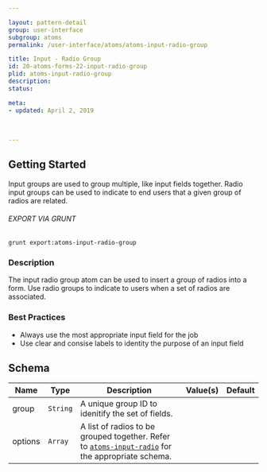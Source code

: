 ```yaml
---

layout: pattern-detail
group: user-interface
subgroup: atoms
permalink: /user-interface/atoms/atoms-input-radio-group

title: Input - Radio Group
id: 20-atoms-forms-22-input-radio-group
plid: atoms-input-radio-group
description: 
status: 

meta:
- updated: April 2, 2019
  
  
  
---
```



## Getting Started

Input groups are used to group multiple, like input fields together. Radio input groups can be used to indicate to end users that a given group of radios are related.

###### EXPORT VIA GRUNT

```
grunt export:atoms-input-radio-group
```


### Description

The input radio group atom can be used to insert a group of radios into a form. Use radio groups to indicate to users when a set of radios are associated.


### Best Practices

- Always use the most appropriate input field for the job
- Use clear and consise labels to identity the purpose of an input field


## Schema

| Name        | Type      | Description                                           | Value(s)            | Default   |
|-------------|-----------|-------------------------------------------------------|---------------------|-----------|
| group       | `String`  | A unique group ID to idenitify the set of fields.     |                     |           |
| options     | `Array`   | A list of radios to be grouped together. Refer to [`atoms-input-radio`][atoms-input-radio] for the appropriate schema. |        |       |


[atoms-input-radio]: /patterns/20-atoms-forms-05-input-radio/20-atoms-forms-05-input-radio.html
